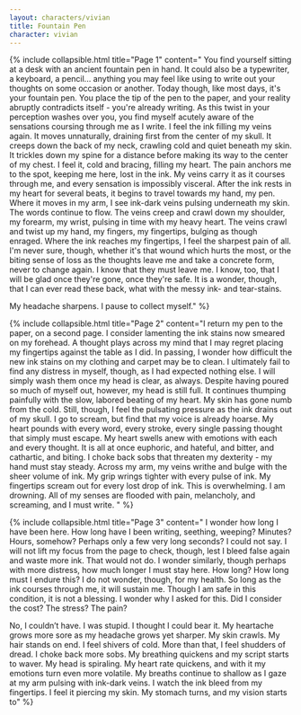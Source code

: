 ```yaml
---
layout: characters/vivian
title: Fountain Pen
character: vivian
---
```

{% include collapsible.html title="Page 1" content="
You find yourself sitting at a desk with an ancient fountain pen in hand. It could also be a typewriter, a keyboard, a pencil... anything you may feel like using to write out your thoughts on some occasion or another. Today though, like most days, it's your fountain pen. You place the tip of the pen to the paper, and your reality abruptly contradicts itself - you're already writing. As this twist in your perception washes over you, you find myself acutely aware of the sensations coursing through me as I write. I feel the ink filling my veins again. It moves unnaturally, draining first from the center of my skull. It creeps down the back of my neck, crawling cold and quiet beneath my skin. It trickles down my spine for a distance before making its way to the center of my chest. I feel it, cold and bracing, filling my heart. The pain anchors me to the spot, keeping me here, lost in the ink. My veins carry it as it courses through me, and every sensation is impossibly visceral. After the ink rests in my heart for several beats, it begins to travel towards my hand, my pen. Where it moves in my arm, I see ink-dark veins pulsing underneath my skin. The words continue to flow. The veins creep and crawl down my shoulder, my forearm, my wrist, pulsing in time with my heavy heart. The veins crawl and twist up my hand, my fingers, my fingertips, bulging as though enraged. Where the ink reaches my fingertips, I feel the sharpest pain of all. I'm never sure, though, whether it's that wound which hurts the most, or the biting sense of loss as the thoughts leave me and take a concrete form, never to change again. I know that they must leave me. I know, too, that I will be glad once they're gone, once they're safe. It is a wonder, though, that I can ever read these back, what with the messy ink- and tear-stains.

My headache sharpens. I pause to collect myself." %}

{% include collapsible.html title="Page 2" content="I return my pen to the paper, on a second page. I consider lamenting the ink stains now smeared on my forehead. A thought plays across my mind that I may regret placing my fingertips against the table as I did. In passing, I wonder how difficult the new ink stains on my clothing and carpet may be to clean. I ultimately fail to find any distress in myself, though, as I had expected nothing else. I will simply wash them once my head is clear, as always. Despite having poured so much of myself out, however, my head is still full. It continues thumping painfully with the slow, labored beating of my heart. My skin has gone numb from the cold. Still, though, I feel the pulsating pressure as the ink drains out of my skull. I go to scream, but find that my voice is already hoarse. My heart pounds with every word, every stroke, every single passing thought that simply must escape. My heart swells anew with emotions with each and every thought. It is all at once euphoric, and hateful, and bitter, and cathartic, and biting. I choke back sobs that threaten my dexterity - my hand must stay steady. Across my arm, my veins writhe and bulge with the sheer volume of ink. My grip wrings tighter with every pulse of ink. My fingertips scream out for every lost drop of ink. This is overwhelming. I am drowning. All of my senses are flooded with pain, melancholy, and screaming, and I must write.
" %}

{% include collapsible.html title="Page 3" content="
I wonder how long I have been here. How long have I been writing, seething, weeping? Minutes? Hours, somehow? Perhaps only a few very long seconds? I could not say. I will not lift my focus from the page to check, though, lest I bleed false again and waste more ink. That would not do. I wonder similarly, though perhaps with more distress, how much longer I must stay here. How long? How long must I endure this? I do not wonder, though, for my health. So long as the ink courses through me, it will sustain me. Though I am safe in this condition, it is not a blessing. I wonder why I asked for this. Did I consider the cost? The stress? The pain?

No, I couldn’t have. I was stupid. I thought I could bear it. My heartache grows more sore as my headache grows yet sharper. My skin crawls. My hair stands on end. I feel shivers of cold. More than that, I feel shudders of dread. I choke back more sobs. My breathing quickens and my script starts to waver. My head is spiraling. My heart rate quickens, and with it my emotions turn even more volatile. My breaths continue to shallow as I gaze at my arm pulsing with ink-dark veins. I watch the ink bleed from my fingertips. I feel it piercing my skin. My stomach turns, and my vision starts to" %}